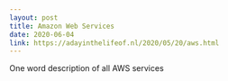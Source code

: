 ```yaml
---
layout: post
title: Amazon Web Services
date: 2020-06-04
link: https://adayinthelifeof.nl/2020/05/20/aws.html
---
```


One word description of all AWS services

